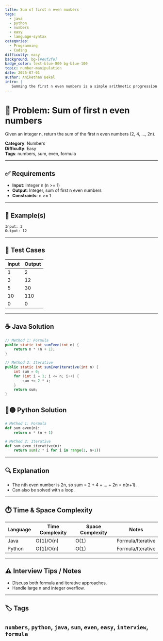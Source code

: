 ```yaml
---
title: Sum of first n even numbers
tags:
  - java
  - python
  - numbers
  - easy
  - language-syntax
categories:
  - Programming
  - Coding
difficulty: easy
background: bg-[#e0f2fe]
badge_color: text-blue-800 bg-blue-100
topic: number-manipulation
date: 2025-07-01
author: Anikethan Bekal
intro: |
   Summing the first n even numbers is a simple arithmetic progression problem, often used to test loops and formulas.
---
```


# 🧠 Problem: Sum of first n even numbers

Given an integer n, return the sum of the first n even numbers (2, 4, ..., 2n).

**Category**: Numbers  
**Difficulty**: Easy  
**Tags**: numbers, sum, even, formula

---

## ✅ Requirements
- **Input**: Integer n (n >= 1)
- **Output**: Integer, sum of first n even numbers
- **Constraints**: n >= 1

---

## 🧪 Example(s)
```text
Input: 3
Output: 12
```

---

## 🧪 Test Cases
| Input | Output |
|-------|--------|
| 1     | 2      |
| 3     | 12     |
| 5     | 30     |
| 10    | 110    |
| 0     | 0      |

---

## ☕ Java Solution
```java
// Method 1: Formula
public static int sumEven(int n) {
    return n * (n + 1);
}

// Method 2: Iterative
public static int sumEvenIterative(int n) {
    int sum = 0;
    for (int i = 1; i <= n; i++) {
        sum += 2 * i;
    }
    return sum;
}
```

## 🔵🟡 Python Solution
```python
# Method 1: Formula
def sum_even(n):
    return n * (n + 1)

# Method 2: Iterative
def sum_even_iterative(n):
    return sum(2 * i for i in range(1, n+1))
```

---

## 🔍 Explanation
- The nth even number is 2n, so sum = 2 + 4 + ... + 2n = n(n+1).
- Can also be solved with a loop.

---

## ⏱️ Time & Space Complexity
| Language | Time Complexity | Space Complexity | Notes |
|----------|-----------------|------------------|-------|
| Java     | O(1)/O(n)       | O(1)             | Formula/Iterative |
| Python   | O(1)/O(n)       | O(1)             | Formula/Iterative |

---

## ⚠️ Interview Tips / Notes
- Discuss both formula and iterative approaches.
- Handle large n and integer overflow.

---

## 🏷 Tags
`numbers`, `python`, `java`, `sum`, `even`, `easy`, `interview`, `formula`
--- 